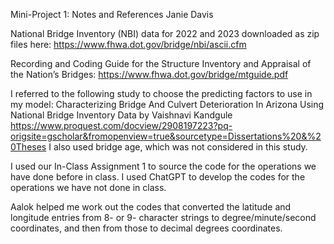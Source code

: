 Mini-Project 1: Notes and References
Janie Davis

National Bridge Inventory (NBI) data for 2022 and 2023 downloaded as zip files here: https://www.fhwa.dot.gov/bridge/nbi/ascii.cfm

Recording and Coding Guide for the Structure Inventory and Appraisal of the Nation’s Bridges: https://www.fhwa.dot.gov/bridge/mtguide.pdf

I referred to the following study to choose the predicting factors to use in my model: Characterizing Bridge And Culvert Deterioration In Arizona Using National Bridge Inventory Data by Vaishnavi Kandgule https://www.proquest.com/docview/2908197223?pq-origsite=gscholar&fromopenview=true&sourcetype=Dissertations%20&%20Theses
I also used bridge age, which was not considered in this study.

I used our In-Class Assignment 1 to source the code for the operations we have done before in class. I used ChatGPT to develop the codes for the operations we have not done in class.

Aalok helped me work out the codes that converted the latitude and longitude entries from 8- or 9- character strings to degree/minute/second coordinates, and then from those to decimal degrees coordinates.


